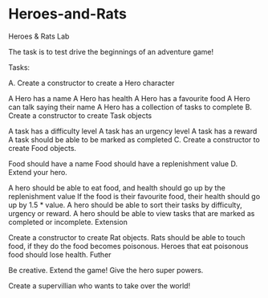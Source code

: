 # Heroes-and-Rats

Heroes & Rats Lab

The task is to test drive the beginnings of an adventure game!

Tasks:

A. Create a constructor to create a Hero character

A Hero has a name
A Hero has health
A Hero has a favourite food
A Hero can talk saying their name
A Hero has a collection of tasks to complete
B. Create a constructor to create Task objects

A task has a difficulty level
A task has an urgency level
A task has a reward
A task should be able to be marked as completed
C. Create a constructor to create Food objects.

Food should have a name
Food should have a replenishment value
D. Extend your hero.

A hero should be able to eat food, and health should go up by the replenishment value
If the food is their favourite food, their health should go up by 1.5 * value.
A hero should be able to sort their tasks by difficulty, urgency or reward.
A hero should be able to view tasks that are marked as completed or incomplete.
Extension

Create a constructor to create Rat objects.
Rats should be able to touch food, if they do the food becomes poisonous.
Heroes that eat poisonous food should lose health.
Futher

Be creative. Extend the game! Give the hero super powers.

Create a supervillian who wants to take over the world!
